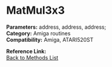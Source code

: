 # MatMul3x3

**Parameters:** address, address, address;  
**Category:** Amiga routines  
**Compatibility:** Amiga, ATARI520ST  

**Reference Link:**  
[Back to Methods List](../../SUMMARY.md)
